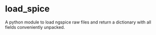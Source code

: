 # load_spice

A python module to load ngspice raw files and return a dictionary with all fields conveniently unpacked.
